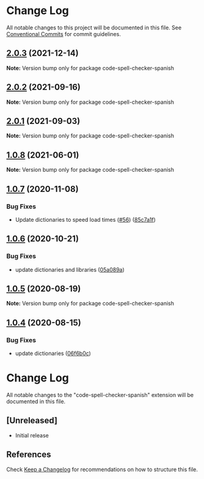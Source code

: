 # Change Log

All notable changes to this project will be documented in this file.
See [Conventional Commits](https://conventionalcommits.org) for commit guidelines.

## [2.0.3](https://github.com/streetsidesoftware/vscode-cspell-dict-extensions/compare/code-spell-checker-spanish@2.0.2...code-spell-checker-spanish@2.0.3) (2021-12-14)

**Note:** Version bump only for package code-spell-checker-spanish





## [2.0.2](https://github.com/streetsidesoftware/vscode-cspell-dict-extensions/compare/code-spell-checker-spanish@2.0.1...code-spell-checker-spanish@2.0.2) (2021-09-16)

**Note:** Version bump only for package code-spell-checker-spanish





## [2.0.1](https://github.com/streetsidesoftware/vscode-cspell-dict-extensions/compare/code-spell-checker-spanish@1.0.8...code-spell-checker-spanish@2.0.1) (2021-09-03)

**Note:** Version bump only for package code-spell-checker-spanish





## [1.0.8](https://github.com/streetsidesoftware/vscode-cspell-dict-extensions/compare/code-spell-checker-spanish@1.0.7...code-spell-checker-spanish@1.0.8) (2021-06-01)

**Note:** Version bump only for package code-spell-checker-spanish





## [1.0.7](https://github.com/streetsidesoftware/vscode-cspell-dict-extensions/compare/code-spell-checker-spanish@1.0.6...code-spell-checker-spanish@1.0.7) (2020-11-08)


### Bug Fixes

* Update dictionaries to speed load times ([#56](https://github.com/streetsidesoftware/vscode-cspell-dict-extensions/issues/56)) ([85c7a1f](https://github.com/streetsidesoftware/vscode-cspell-dict-extensions/commit/85c7a1f3363945594f6d86dbb7dae7f4c95a76e7))





## [1.0.6](https://github.com/streetsidesoftware/vscode-cspell-dict-extensions/compare/code-spell-checker-spanish@1.0.5...code-spell-checker-spanish@1.0.6) (2020-10-21)


### Bug Fixes

* update dictionaries and libraries ([05a089a](https://github.com/streetsidesoftware/vscode-cspell-dict-extensions/commit/05a089add3e0e3606ac1604df1539adfb272461f))





## [1.0.5](https://github.com/streetsidesoftware/vscode-cspell-dict-extensions/compare/code-spell-checker-spanish@1.0.4...code-spell-checker-spanish@1.0.5) (2020-08-19)

**Note:** Version bump only for package code-spell-checker-spanish





## [1.0.4](https://github.com/streetsidesoftware/vscode-cspell-dict-extensions/compare/code-spell-checker-spanish@1.0.3...code-spell-checker-spanish@1.0.4) (2020-08-15)


### Bug Fixes

* update dictionaries ([06f6b0c](https://github.com/streetsidesoftware/vscode-cspell-dict-extensions/commit/06f6b0cd9c011d55de841aa75591422a18d8a8f6))





# Change Log
All notable changes to the "code-spell-checker-spanish" extension will be documented in this file.

## [Unreleased]
- Initial release

## References
Check [Keep a Changelog](http://keepachangelog.com/) for recommendations on how to structure this file.

